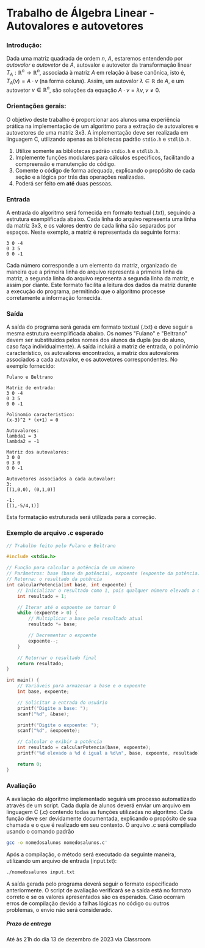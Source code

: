# Trabalho de Álgebra Linear - Autovalores e autovetores

### Introdução: 

Dada uma matriz quadrada de ordem $n$, $A$, estaremos entendendo por _autovalor_ e _autovetor_ de $A$, autovalor e autovetor da transformação linear $T_A:\mathbb{R}^n \rightarrow \mathbb{R}^n$, associada à matriz $A$ em relação à base canônica, isto é, $T_A (v) = A \cdot v$ (na forma coluna). Assim, um autovalor $\lambda \in \mathbb{R}$ de $A$, e um autovetor $v \in \mathbb{R}^n$, são soluções da equação $A \cdot v = \lambda v, v \neq 0$.


### Orientações gerais:
O objetivo deste trabalho é proporcionar aos alunos uma experiência prática na implementação de um algoritmo para a extração de autovalores e autovetores de uma matriz $3x3$. A implementação deve ser realizada em linguagem C, utilizando apenas as bibliotecas padrão `stdio.h` e `stdlib.h`.

1. Utilize somente as bibliotecas padrão `stdio.h` e `stdlib.h`.
2. Implemente funções modulares para cálculos específicos, facilitando a compreensão e manutenção do código.
3. Comente o código de forma adequada, explicando o propósito de cada seção e a lógica por trás das operações realizadas.
4. Poderá ser feito em **até** duas pessoas.


### Entrada
A entrada do algoritmo será fornecida em formato textual (.txt), seguindo a estrutura exemplificada abaixo. Cada linha do arquivo representa uma linha da matriz 3x3, e os valores dentro de cada linha são separados por espaços. Neste exemplo, a matriz é representada da seguinte forma:
```
3 0 -4
0 3 5
0 0 -1
```
Cada número corresponde a um elemento da matriz, organizado de maneira que a primeira linha do arquivo representa a primeira linha da matriz, a segunda linha do arquivo representa a segunda linha da matriz, e assim por diante. Este formato facilita a leitura dos dados da matriz durante a execução do programa, permitindo que o algoritmo processe corretamente a informação fornecida.

### Saída
A saída do programa será gerada em formato textual (.txt) e deve seguir a mesma estrutura exemplificada abaixo. Os nomes "Fulano" e "Beltrano" devem ser substituidos pelos nomes dos alunos da dupla (ou do aluno, caso faça individualmente). A saída incluirá a matriz de entrada, o polinômio característico, os autovalores encontrados, a matriz dos autovalores associados a cada autovalor, e os autovetores correspondentes. No exemplo fornecido:

```
Fulano e Beltrano

Matriz de entrada:
3 0 -4
0 3 5
0 0 -1

Polinomio caracteristico:
(x-3)^2 * (x+1) = 0

Autovalores:
lambda1 = 3
lambda2 = -1

Matriz dos autovalores:
3 0 0
0 3 0
0 0 -1

Autovetores associados a cada autovalor:
3:
[(1,0,0), (0,1,0)]

-1:
[(1,-5/4,1)]
```

Esta formatação estruturada será utilizada para a correção.

### Exemplo de arquivo .c esperado
```c
// Trabalho feito pelo Fulano e Beltrano

#include <stdio.h>

// Função para calcular a potência de um número
// Parâmetros: base (base da potência), expoente (expoente da potência)
// Retorna: o resultado da potência
int calcularPotencia(int base, int expoente) {
    // Inicializar o resultado como 1, pois qualquer número elevado a 0 é 1
    int resultado = 1;

    // Iterar até o expoente se tornar 0
    while (expoente > 0) {
        // Multiplicar a base pelo resultado atual
        resultado *= base;

        // Decrementar o expoente
        expoente--;
    }

    // Retornar o resultado final
    return resultado;
}

int main() {
    // Variáveis para armazenar a base e o expoente
    int base, expoente;

    // Solicitar a entrada do usuário
    printf("Digite a base: ");
    scanf("%d", &base);

    printf("Digite o expoente: ");
    scanf("%d", &expoente);

    // Calcular e exibir a potência
    int resultado = calcularPotencia(base, expoente);
    printf("%d elevado a %d é igual a %d\n", base, expoente, resultado);

    return 0;
}
```

### Avaliação
A avaliação do algoritmo implementado seguirá um processo automatizado através de um script. Cada dupla de alunos deverá enviar um arquivo em linguagem C (.c) contendo todas as funções utilizadas no algoritmo. Cada função deve ser devidamente documentada, explicando o propósito de sua chamada e o que é realizado em seu contexto. O arquivo .c será compilado usando o comando padrão 

```bash
gcc -o nomedosalunos nomedosalunos.c'
```

Após a compilação, o método será executado da seguinte maneira, utilizando um arquivo de entrada (input.txt):
```bash
./nomedosalunos input.txt
```

A saída gerada pelo programa deverá seguir o formato especificado anteriormente. O script de avaliação verificará se a saída está no formato correto e se os valores apresentados são os esperados.
Caso ocorram erros de compilação devido a falhas lógicas no código ou outros problemas, o envio não será considerado.

##### Prazo de entrega
Até às 21h do dia 13 de dezembro de 2023 via Classroom

